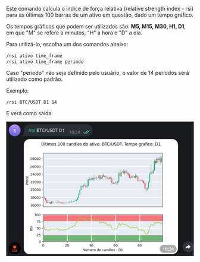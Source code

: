 Este comando calcula o índice de força relativa (relative
strength index - rsi) para as últimas 100 barras
de um ativo em questão, dado um tempo gráfico. 

Os tempos gráficos que podem ser utilizados  são: **M5, M15, M30, H1, D1**, em 
que "M" se refere a minutos, "H" a hora e "D" a dia.

Para utilizá-lo, escolha um dos comandos abaixo: 

```console
/rsi ativo time_frame 
/rsi ativo time_frame periodo
```

Caso "periodo" não seja definido pelo usuário, o valor de
14 períodos será utilizado como padrão.

Exemplo: 

```console
/rsi BTC/USDT D1 14
```

E verá como saída: 

![](img/rsi.png)